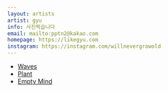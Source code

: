 ```yaml
---
layout: artists
artist: gyu
info: 사진찍습니다
email: mailto:pptn2@kakao.com
homepage: https://likegyu.com
instagram: https://instagram.com/willnevergrowold
---
```

<article class="work">
<ul>
        <a href="/artists/gyu/waves">
        <li>Waves</li>
        </a>
        <a href="/artists/gyu/plant">
        <li>Plant</li>
        </a>
        <a href="/artists/gyu/emptymind">
        <li>Empty Mind</li>
        </a>
</ul>
</article>